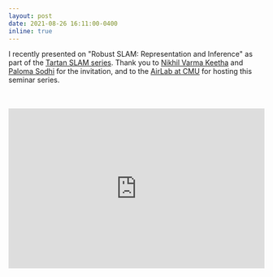 ```yaml
---
layout: post
date: 2021-08-26 16:11:00-0400
inline: true
---
```


I recently presented on "Robust SLAM: Representation and Inference" as part of the <a href="https://theairlab.org/tartanslamseries/">Tartan SLAM series</a>. Thank you to <a href="https://nik-v9.github.io/">Nikhil Varma Keetha</a> and <a href="https://psodhi.github.io/">Paloma Sodhi</a> for the invitation, and to the <a href="https://theairlab.org/">AirLab at CMU</a> for hosting this seminar series.

<br>
<br>
<iframe class="hidden-mobile" width="560" height="315" src="https://www.youtube.com/embed/PoJXxrhDnB8" title="YouTube video player" frameborder="0" allow="accelerometer; autoplay; clipboard-write; encrypted-media; gyroscope; picture-in-picture" allowfullscreen style="display: block; margin: auto; max-width: 100%;"></iframe>
<br>


